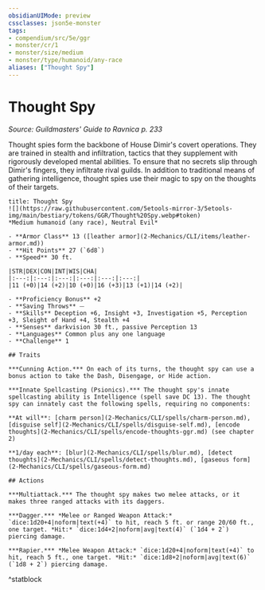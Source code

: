 ```yaml
---
obsidianUIMode: preview
cssclasses: json5e-monster
tags:
- compendium/src/5e/ggr
- monster/cr/1
- monster/size/medium
- monster/type/humanoid/any-race
aliases: ["Thought Spy"]
---
```

# Thought Spy
*Source: Guildmasters' Guide to Ravnica p. 233*  

Thought spies form the backbone of House Dimir's covert operations. They are trained in stealth and infiltration, tactics that they supplement with rigorously developed mental abilities. To ensure that no secrets slip through Dimir's fingers, they infiltrate rival guilds. In addition to traditional means of gathering intelligence, thought spies use their magic to spy on the thoughts of their targets.

```ad-statblock
title: Thought Spy
![](https://raw.githubusercontent.com/5etools-mirror-3/5etools-img/main/bestiary/tokens/GGR/Thought%20Spy.webp#token)
*Medium humanoid (any race), Neutral Evil*

- **Armor Class** 13 ([leather armor](2-Mechanics/CLI/items/leather-armor.md))
- **Hit Points** 27 (`6d8`)
- **Speed** 30 ft.

|STR|DEX|CON|INT|WIS|CHA|
|:---:|:---:|:---:|:---:|:---:|:---:|
|11 (+0)|14 (+2)|10 (+0)|16 (+3)|13 (+1)|14 (+2)|

- **Proficiency Bonus** +2
- **Saving Throws** ⏤
- **Skills** Deception +6, Insight +3, Investigation +5, Perception +3, Sleight of Hand +4, Stealth +4
- **Senses** darkvision 30 ft., passive Perception 13
- **Languages** Common plus any one language
- **Challenge** 1

## Traits

***Cunning Action.*** On each of its turns, the thought spy can use a bonus action to take the Dash, Disengage, or Hide action.

***Innate Spellcasting (Psionics).*** The thought spy's innate spellcasting ability is Intelligence (spell save DC 13). The thought spy can innately cast the following spells, requiring no components:

**At will**: [charm person](2-Mechanics/CLI/spells/charm-person.md), [disguise self](2-Mechanics/CLI/spells/disguise-self.md), [encode thoughts](2-Mechanics/CLI/spells/encode-thoughts-ggr.md) (see chapter 2)

**1/day each**: [blur](2-Mechanics/CLI/spells/blur.md), [detect thoughts](2-Mechanics/CLI/spells/detect-thoughts.md), [gaseous form](2-Mechanics/CLI/spells/gaseous-form.md)

## Actions

***Multiattack.*** The thought spy makes two melee attacks, or it makes three ranged attacks with its daggers.

***Dagger.*** *Melee or Ranged Weapon Attack:* `dice:1d20+4|noform|text(+4)` to hit, reach 5 ft. or range 20/60 ft., one target. *Hit:* `dice:1d4+2|noform|avg|text(4)` (`1d4 + 2`) piercing damage.

***Rapier.*** *Melee Weapon Attack:* `dice:1d20+4|noform|text(+4)` to hit, reach 5 ft., one target. *Hit:* `dice:1d8+2|noform|avg|text(6)` (`1d8 + 2`) piercing damage.
```
^statblock
